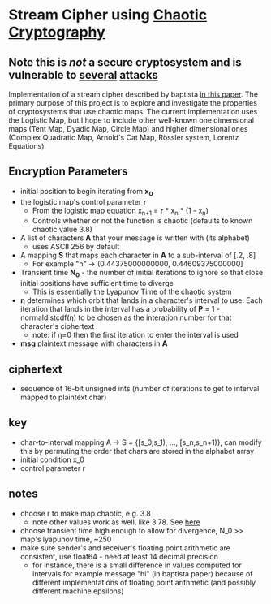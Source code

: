 # Stream Cipher using [Chaotic Cryptography](https://en.wikipedia.org/wiki/Chaotic_cryptology)

## __Note this is *not* a secure cryptosystem and is vulnerable to [several](https://arxiv.org/abs/cs/0402004) [attacks](http://hdl.handle.net/20.500.11929/sdsu:2476)__

Implementation of a stream cipher described by baptista [in this paper](http://citeseerx.ist.psu.edu/viewdoc/download?doi=10.1.1.476.9974&rep=rep1&type=pdf).  The primary purpose of this project is to explore and investigate the properties of cryptosystems that use chaotic maps.  The current implementation uses the Logistic Map, but I hope to include other well-known one dimensional maps (Tent Map, Dyadic Map, Circle Map) and higher dimensional ones (Complex Quadratic Map, Arnold's Cat Map, Rössler system, Lorentz Equations).

## Encryption Parameters
* initial position to begin iterating from __x<sub>0</sub>__
* the logistic map's control parameter __r__
  * From the logistic map equation x<sub>n+1</sub> = __r__ * x<sub>n</sub> * (1 - x<sub>n</sub>)
  * Controls whether or not the function is chaotic (defaults to known chaotic value 3.8)
* A list of characters __A__ that your message is written with (its alphabet)
  * uses ASCII 256 by default
* A mapping __S__ that maps each character in __A__ to a sub-interval of [.2, .8]
  * For example "h" &rightarrow; (0.44375000000000, 0.44609375000000]
* Transient time __N<sub>0</sub>__ - the number of initial iterations to ignore so that close initial positions have sufficient time to  diverge
  * This is essentially the Lyapunov Time of the chaotic system
* __&eta;__ determines which orbit that lands in a character's interval to use.  Each iteration that lands in the interval has a probability of __P__ = 1 - normaldistcdf(&eta;) to be chosen as the interation number for that character's ciphertext
  * note: if &eta;=0 then the first iteration to enter the interval is used
* __msg__ plaintext message with characters in __A__

## ciphertext
* sequence of 16-bit unsigned ints (number of iterations to get to interval mapped to plaintext char)

## key
* char-to-interval mapping A -> S = {[s_0,s_1), ..., [s_n,s_n+1)}, can modify this by permuting the order that chars are stored in the alphabet array
* initial condition x_0
* control parameter r

## notes
* choose r to make map chaotic, e.g. 3.8
  * note other values work as well, like 3.78.  See [here](https://en.wikipedia.org/wiki/Logistic_map#Behavior_dependent_on_r)
* choose transient time high enough to allow for divergence, N_0 >> map's lyapunov time, ~250
* make sure sender's and receiver's floating point arithmetic are consistent, use float64 - need at least 14 decimal precision
  * for instance, there is a small difference in values computed for intervals for example message "hi" (in baptista paper) because of different implementations of floating point arithmetic (and possibly different machine epsilons)